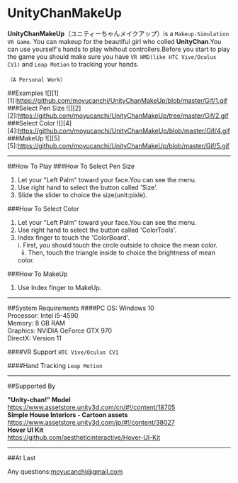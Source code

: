 # UnityChanMakeUp

**UnityChanMakeUp**（ユニティーちゃんメイクアップ）is a `Makeup-Simulation VR Game`. You can makeup for the beautiful girl who colled **UnityChan**.You can use yourself's hands to play whihout controllers.Before you start to play the game you should make sure you have `VR HMD(like HTC Vive/Oculus CV1)` and `Leap Motion` to tracking your hands.<br>
<br>`（A Personal Work）`

##Examples
![][1]
[1]:https://github.com/moyucanchi/UnityChanMakeUp/blob/master/Gif/1.gif
###Select Pen Size
![][2]
[2]:https://github.com/moyucanchi/UnityChanMakeUp/tree/master/Gif/2.gif
###Select Color
![][4]
[4]:https://github.com/moyucanchi/UnityChanMakeUp/blob/master/Gif/4.gif
###MakeUp
![][5]
[5]:https://github.com/moyucanchi/UnityChanMakeUp/blob/master/Gif/5.gif
___
##How To Play
###How To Select Pen Size

  1. Let your "Left Palm"  toward your face.You can see the menu. <br>
  2. Use  right hand to select the button called 'Size'. <br>
  3. Slide the slider to choice the size(unit:pixle). <br>
  
###How To Select Color

  1. Let your "Left Palm"  toward your face.You can see the menu. <br>
  2. Use right hand to select the button called 'ColorTools'. <br>
  3. Index finger to touch the 'ColorBoard'. <br>
    i. First, you should touch the circle outside to choice the mean color.<br>
   ii. Then, touch the triangle inside to choice the brightness of mean color.<br>

###How To MakeUp

   1. Use Index finger to MakeUp. <br>
   
___

##System Requirements 
####PC
OS: Windows 10 <br>
Processor: Intel i5-4590 <br>
Memory: 8 GB RAM <br>
Graphics: NVIDIA GeForce GTX 970 <br>
DirectX: Version 11 <br>

####VR Support
`HTC Vive/Oculus CV1`

####Hand Tracking
`Leap Motion`
___
##Supported By

**"Unity-chan!" Model**<br>
https://www.assetstore.unity3d.com/cn/#!/content/18705<br>
**Simple House Interiors - Cartoon assets**<br>
https://www.assetstore.unity3d.com/jp/#!/content/38027<br>
**Hover UI Kit**<br>
https://github.com/aestheticinteractive/Hover-UI-Kit<br>

___

##At Last

Any questions:moyucanchi@gmail.com
